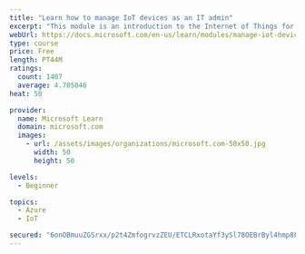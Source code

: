```yaml
---
title: "Learn how to manage IoT devices as an IT admin"
excerpt: "This module is an introduction to the Internet of Things for IT admins."
webUrl: https://docs.microsoft.com/en-us/learn/modules/manage-iot-devices/
type: course
price: Free
length: PT44M
ratings:
  count: 1407
  average: 4.705046
heat: 50

provider:
  name: Microsoft Learn
  domain: microsoft.com
  images:
    - url: /assets/images/organizations/microsoft.com-50x50.jpg
      width: 50
      height: 50

levels:
  - Beginner

topics:
  - Azure
  - IoT

secured: "6onOBmuuZGSrxx/p2t4ZmfogrvzZEU/ETCLRxotaYf3ySl78OEBrByl4hmp8Fn9IoV3AtomL3WjAhqkS94Btb9+gKKq0b4CWc3k1sLNi2z8bdCMXec0zgPSkgo6/EWuDOjvj6cskh8HtJQZ0eb5uAL5vpniiUyBeRRXiHSzCTeKAn65ayvLEUcag9MKVfQVILLLUinnzse6U9T1Zu9wRLeQsvsCug+146yddK+Txi3Ol1YB0IxBxS30mpQfU0jwx9UmxygOQdUz8Dbnc7DnMcUA4pg8F4BEzkJErBCLf2OmF6aLfRWJv8BQD5HLILgVo6Lx+mopNa8ovqzx5O8+BPhLbp235skIrv8FkjFJWhqYPnjFf/cXj+JrwqkVpT/qa/T1N5vE8jI0EQWY+ZoEO/cvkovOFmAd4tBMtjNlM3Qs=;f+cIIL1F58bKMbEmIwld3g=="
---
```


